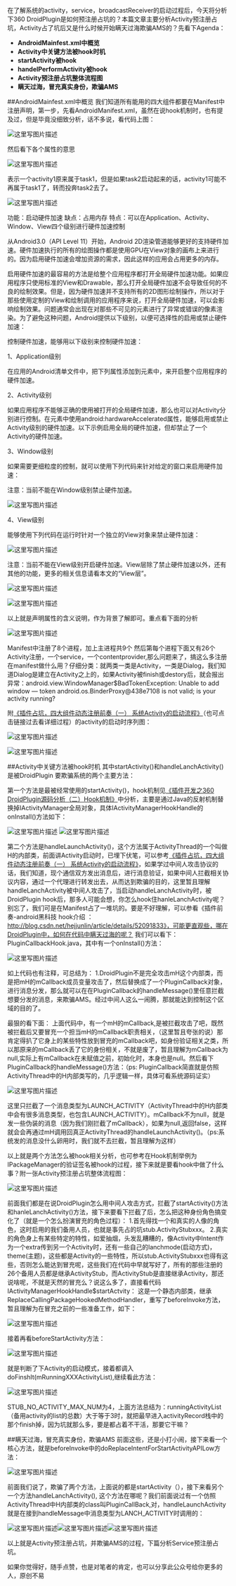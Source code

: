 在了解系统的activity，service，broadcastReceiver的启动过程后，今天将分析下360 DroidPlugin是如何预注册占坑的？本篇文章主要分析Activity预注册占坑，Activity占了坑后又是什么时候开始瞒天过海欺骗AMS的？先看下Agenda：

- **AndroidMainfest.xml中概览**
- **Activity中关键方法被hook时机**
- **startActivity被hook**
- **handelPerformActivity被hook**
- **Activity预注册占坑整体流程图**
- **瞒天过海，冒充真实身份，欺骗AMS**

##AndroidMainfest.xml中概览
我们知道所有能用的四大组件都要在Manifest中注册声明，第一步，先看AndroidManifest.xml，虽然在说hook机制时，也有提及过，但是毕竟没细致分析，话不多说，看代码上图：

![这里写图片描述](http://img.blog.csdn.net/20160820022434578)

然后看下各个属性的意思

![这里写图片描述](http://img.blog.csdn.net/20160820022530891)

表示一个activity1原来属于task1，但是如果task2启动起来的话，activity1可能不再属于task1了，转而投奔task2去了。 

![这里写图片描述](http://img.blog.csdn.net/20160820022615141)


功能：启动硬件加速 
缺点：占用内存 
特点：可以在Application、Activity、Window、View四个级别进行硬件加速控制

从Android3.0（API Level 11）开始，Android 2D渲染管道能够更好的支持硬件加速。硬件加速执行的所有的绘图操作都是使用GPU在View对象的画布上来进行的。因为启用硬件加速会增加资源的需求，因此这样的应用会占用更多的内存。

启用硬件加速的最容易的方法是给整个应用程序都打开全局硬件加速功能。如果应用程序只使用标准的View和Drawable，那么打开全局硬件加速不会导致任何的不良的绘制效果。但是，因为硬件加速并不支持所有的2D图形绘制操作，所以对于那些使用定制的View和绘制调用的应用程序来说，打开全局硬件加速，可以会影响绘制效果。问题通常会出现在对那些不可见的元素进行了异常或错误的像素渲染。为了避免这种问题，Android提供以下级别，以便可选择性的启用或禁止硬件加速：

控制硬件加速，能够用以下级别来控制硬件加速：

1、Application级别

在应用的Android清单文件中，把下列属性添加到元素中，来开启整个应用程序的硬件加速。

2、Activity级别

如果应用程序不能够正确的使用被打开的全局硬件加速，那么也可以对Activity分别进行控制。在元素中使用android:hardwareAccelerated属性，能够启用或禁止Activity级别的硬件加速。以下示例启用全局的硬件加速，但却禁止了一个Activity的硬件加速。

3、Window级别

如果需要更细粒度的控制，就可以使用下列代码来针对给定的窗口来启用硬件加速：

注意：当前不能在Window级别禁止硬件加速。

![这里写图片描述](http://img.blog.csdn.net/20160820022635297)

4、View级别

能够使用下列代码在运行时针对一个独立的View对象来禁止硬件加速：

![这里写图片描述](http://img.blog.csdn.net/20160820022653567)

注意：当前不能在View级别开启硬件加速。View层除了禁止硬件加速以外，还有其他的功能，更多的相关信息请看本文的“View层”。

![这里写图片描述](http://img.blog.csdn.net/20160820022712099)

![这里写图片描述](http://img.blog.csdn.net/20160820022731756)

以上就是声明属性的含义说明，作为背景了解即可。重点看下面的分析

![这里写图片描述](http://img.blog.csdn.net/20160820023211675)

Manifest中注册了8个进程，加上主进程共9个
然后第每个进程下面又有26个Activity注册，一个service，一个contentprovider,那么问题来了，搞这么多注册在manifest做什么用？仔细分类：就两类一类是Activity，一类是Dialog，我们知道Dialog是建立在Activity之上的，如果Activity被finish或destory后，就会报出异常：android.view.WindowManager$BadTokenException: Unable to add window — token android.os.BinderProxy@438e7108 is not valid; is your activity running?

附[《插件占坑，四大组件动态注册前奏（一） 系统Activity的启动流程》](http://blog.csdn.net/hejjunlin/article/details/52190050)（也可点击链接过去看详细过程）的activity的启动时序列图： 

![这里写图片描述](http://img.blog.csdn.net/20160820023850754)

![这里写图片描述](http://img.blog.csdn.net/20160820023720565)

##Activity中关键方法被hook时机
其中startActivity()和handleLanchActivity()是被DroidPlugin 要欺骗系统的两个主要方法：

第一个方法是最被经常使用的startActivity()，hook机制见[《插件开发之360 DroidPlugin源码分析（二）Hook机制》](http://blog.csdn.net/hejjunlin/article/details/52124397)中分析，主要是通过Java的反射机制替换掉IActivityManager全局对象，具体IActivityManagerHookHandle的onInstall()方法如下：

![这里写图片描述](http://img.blog.csdn.net/20160820024836386)
![这里写图片描述](http://img.blog.csdn.net/20160820024906121)

第二个方法是handleLaunchActivity()，这个方法属于ActivityThread的一个叫做H的内部类，前面讲Activity启动时，已埋下伏笔，可以参考[《插件占坑，四大组件动态注册前奏（一） 系统Activity的启动流程》](http://blog.csdn.net/hejjunlin/article/details/52190050)，如果学过中间人攻击协议的话，我们知道，现个通信双方发出消息后，进行消息验证，如果中间人拦截相关协议内容，通过一个代理进行转发出去，从而达到欺骗的目的，这里暂且理解handleLanchActivity被中间人攻击了，当启动handleLanchActivity时，被DroidPlugin hook后，那多人可能会想，你怎么hook住hanleLanchActivity呢？别忘了，我们可是在Manifest占了一堆坑的。要是不好理解，可以参看《插件前奏-android黑科技 hook介绍 ：http://blog.csdn.net/hejjunlin/article/details/52091833》，可能更直观些，哪在DroidPlugin中，如何在代码中瞒天过海的呢？ 
我们可以看下：PluginCallbackHook.java，其中有一个onInstall()方法：

![这里写图片描述](http://img.blog.csdn.net/20160820025146498)

如上代码也有注释，可总结为： 
1.DroidPlugin不是完全攻击mH这个内部类，而是把mH的mCallback成员变量攻击了，然后替换成了一个PluginCallback对象，进行消息分发，那么就可以在在PluginCallback的handleMessage()里任意拦截想要分发的消息，来欺骗AMS。经过中间人这么一闹腾，那就能达到控制这个区域的目的了。

最狠的看下面： 
上面代码中，有一个mH的mCallback,是被拦截攻击了吧，既然被拦截后又要冒充一个担当mH的mCallback职责相关，（这里暂且夸张的说）那肯定得扒了它身上的某些特性放到冒充的mCallback吧，如身份验证相关之类，所以那原来的mCallback丢了它的身份相关，不就是废了，暂且理解为mCallback为null,实际上有mCallback在未赋值之前，初始化时，本身也是null。然后看下PluginCallback的handleMessage()方法：（ps: PluginCallback简直就是仿照ActivityThread中的H内部类写的，几乎逻辑一样，具体可看系统源码证实）

![这里写图片描述](http://img.blog.csdn.net/20160820025336718)

这里只拦截了一个消息类型为LAUNCH_ACTIVITY（ActivityThread中的H内部类中会有很多消息类型，也包含LAUNCH_ACTIVITY）。mCallback不为null，就是发一些伪装的消息（因为我们刚拦截了mCallback），如果为null,返回false，这样就会会再通过mH调用回真正ActivityThread的handleLaunchActivity()。（ps:系统发的消息没什么卵用时，我们就不去拦截，暂且理解为这样）

以上就是两个方法怎么被hook相关分析，也可参考在Hook机制举例为IPackageManager的验证签名被hook的过程，接下来就是要看hook中做了什么事？附一张Activity预注册占坑整体流程图：

![这里写图片描述](http://img.blog.csdn.net/20160820041934362)


前面我们都是在说DroidPlugin怎么用中间人攻击方式，拦截了startActivity()方法和hanleLanchActivity()方法，接下来要看下拦截了后，怎么把这种身份角色搞变化了（就是一个怎么扮演冒充的角色过程）： 
1.首先得找一个和真实的人像的角色，这时启用的我们备用人员，也就是事先占的坑stub.ActivityStubxxx。 
2.真实的角色身上有某些特定的特性，如爱抽烟，头发乱糟糟的，像Activity中Intent作为一个extra传到另一个Activity时，还有一些自己的lanchmode(启动方式)，theme(主题)，这些都是Activity的一些特性，所以stub.ActivityStubxxx也得有这些，否则怎么能达到冒充呢，这些我们在代码中早就写好了，所有的那些注册的26个备用人员都是继承ActivityStub，而ActivityStub是直接继承Activity，那还说啥呢，不就是天然的冒充么？说这么多了，直接看代码IActivityManagerHookHandle$startActvity：
 这是一个静态内部类，继承ReplaceCallingPackageHookedMethodHandler，重写了beforeInvoke方法，暂且理解为在冒充之前的一些准备工作，如下：
 
 ![这里写图片描述](http://img.blog.csdn.net/20160820030006720)

接着再看beforeStartActivity方法：

![这里写图片描述](http://img.blog.csdn.net/20160820030135351)

就是判断了下Activity的启动模式，接着都调入doFinshIt(mRunningXXXActivityList),继续看此方法：

![这里写图片描述](http://img.blog.csdn.net/20160820030246447)

STUB_NO_ACTIVITY_MAX_NUM为4，上面方法总结为：runningActivityList（备用activity的list的总数）大于等于3时，就把最早进入activityRecord栈中的那个finish掉，因为坑就那么多，要是都占着不干活，那要它干嘛？ 

##瞒天过海，冒充真实身份，欺骗AMS
前面这些，还是小打小闹，接下来看一个核心方法，就是beforeInvoke中的doReplaceIntentForStartActivityAPILow方法：

![这里写图片描述](http://img.blog.csdn.net/20160820030850599)

前面我们说了，欺骗了两个方法，上面说的都是startActivity（），接下来看另个一个方法handleLanchActivity(), 这个方法在哪呢？我们前面说过有一个仿照ActivityThread中H内部类的class叫PluginCallBack,对，handleLaunchActivity就是在接到handleMessage中消息类型为LANCH_ACTIVITY时调用的：

![这里写图片描述](http://img.blog.csdn.net/20160820031140005)![这里写图片描述](http://img.blog.csdn.net/20160820031214928)![这里写图片描述](http://img.blog.csdn.net/20160820031234975)

以上就是Activity预注册占坑，并欺骗AMS的过程，下篇分析Service预注册占坑。


如果你觉得好，随手点赞，也是对笔者的肯定，也可以分享此公众号给你更多的人，原创不易